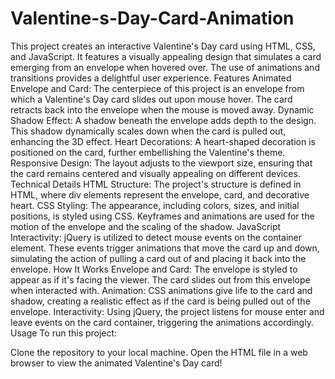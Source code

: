 # Valentine-s-Day-Card-Animation
This project creates an interactive Valentine's Day card using HTML, CSS, and JavaScript. It features a visually appealing design that simulates a card emerging from an envelope when hovered over. The use of animations and transitions provides a delightful user experience.
Features
Animated Envelope and Card: The centerpiece of this project is an envelope from which a Valentine's Day card slides out upon mouse hover. The card retracts back into the envelope when the mouse is moved away.
Dynamic Shadow Effect: A shadow beneath the envelope adds depth to the design. This shadow dynamically scales down when the card is pulled out, enhancing the 3D effect.
Heart Decorations: A heart-shaped decoration is positioned on the card, further embellishing the Valentine's theme.
Responsive Design: The layout adjusts to the viewport size, ensuring that the card remains centered and visually appealing on different devices.
Technical Details
HTML Structure: The project's structure is defined in HTML, where div elements represent the envelope, card, and decorative heart.
CSS Styling: The appearance, including colors, sizes, and initial positions, is styled using CSS. Keyframes and animations are used for the motion of the envelope and the scaling of the shadow.
JavaScript Interactivity: jQuery is utilized to detect mouse events on the container element. These events trigger animations that move the card up and down, simulating the action of pulling a card out of and placing it back into the envelope.
How It Works
Envelope and Card: The envelope is styled to appear as if it's facing the viewer. The card slides out from this envelope when interacted with.
Animation: CSS animations give life to the card and shadow, creating a realistic effect as if the card is being pulled out of the envelope.
Interactivity: Using jQuery, the project listens for mouse enter and leave events on the card container, triggering the animations accordingly.
Usage
To run this project:

Clone the repository to your local machine.
Open the HTML file in a web browser to view the animated Valentine's Day card!
